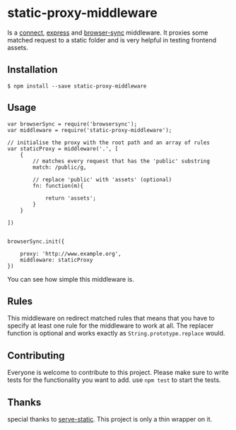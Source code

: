 # static-proxy-middleware
Is a [connect](https://github.com/senchalabs/connect), [express](https://github.com/strongloop/express) and [browser-sync](https://github.com/BrowserSync/browser-sync) middleware.
It proxies some matched request to a static folder and is very helpful in testing frontend assets.

## Installation

    $ npm install --save static-proxy-middleware

## Usage

    var browserSync = require('browsersync');
    var middleware = require('static-proxy-middleware');

    // initialise the proxy with the root path and an array of rules
    var staticProxy = middleware('.', [
        {
            // matches every request that has the 'public' substring
            match: /public/g,

            // replace 'public' with 'assets' (optional)
            fn: function(m){

                return 'assets';
            }
        }

    ])


    browserSync.init({

        proxy: 'http://www.example.org',
        middleware: staticProxy
    })

You can see how simple this middleware is.

## Rules

This middleware on redirect matched rules that means that you have to specify at least one rule for the middleware to work at all.
The replacer function is optional and works exactly as `String.prototype.replace` would.

## Contributing

Everyone is welcome to contribute to this project. Please make sure to write tests for the functionality you want to add.
use `npm test` to start the tests.

## Thanks

special thanks to [serve-static](https://github.com/expressjs/serve-static). This project is only a thin wrapper on it.

